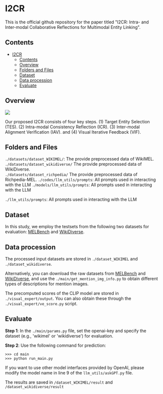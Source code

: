 # I2CR

This is the official github repository for the paper titled "I2CR: Intra- and Inter-modal Collaborative Reflections for Multimodal Entity Linking".

## Contents
- [I2CR](#I2CR)
  - [Contents](#contents)
  - [Overview](#overview)
  - [Folders and Files](#folders-and-files)
  - [Dataset](#dataset)
  - [Data procession](#data-procession)
  - [Evaluate](#evaluate)

## Overview
<img src="framework.jpg"/>

Our proposed I2CR consists of four key steps. (1) Target Entity Selection (TES). (2) Intra-modal Consistency Reflection (ICR). (3) Inter-modal Alignment Verification (IAV). and (4) Visual Iterative Feedback (VIF).

## Folders and Files
`./datasets/dataset_WIKIMEL/`: The provide preprocessed data of WikiMEL.  
`./datasets/dataset_wikidiverse/` The provide preprocessed data of WikiDiverse.  
`./datasets/dataset_richpedia/` The provide preprocessed data of Richpedia-MEL.
`./codes/llm_utils/prompts`: All prompts used in interacting with the LLM
`./models/llm_utils/prompts`: All prompts used in interacting with the LLM

`./llm_utils/prompts`: All prompts used in interacting with the LLM  

## Dataset
In this study, we employ the testsets from the following two datasets for evaluation: [MELBench](https://github.com/seukgcode/MELBench) and [WikiDiverse](https://github.com/wangxw5/wikidiverse).

## Data procession
The processed input datasets are stored in `./dataset_WIKIMEL` and `./dataset_wikidiverse`.
<!-- The processed test set also stored in [here](https://drive.google.com/drive/folders/1TN_-nUqfv8V9nIPVT1O_vgoE4pNEnkgh?usp=sharing) -->
Alternatively, you can download the raw datasets from [MELBench](https://github.com/seukgcode/MELBench) and [WikiDiverse](https://github.com/wangxw5/wikidiverse), and use the `./main/get_mention_img_info.py` to obtain different types of descriptions for mention images.

The precomputed scores of the CLIP model are stored in `./visual_expert/output`. You can also obtain these through the `./visual_expert/ve_score.py` script.

## Evaluate

**Step 1**: In the `./main/params.py` file, set the openai-key and specify the dataset (e.g., 'wikimel' or 'wikidiverse') for evaluation.

**Step 2**: Use the following command for prediction:
```
>>> cd main
>>> python run_main.py
```

If you want to use other model interfaces provided by OpenAI, please modify the model name in line 9 of the `llm_utils/askGPT.py` file.

The results are saved in `/dataset_WIKIMEL/result` and `/dataset_wikidiverse/result`
